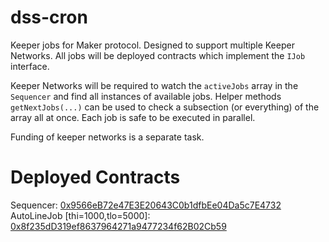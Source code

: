 # dss-cron

Keeper jobs for Maker protocol. Designed to support multiple Keeper Networks. All jobs will be deployed contracts which implement the `IJob` interface.

Keeper Networks will be required to watch the `activeJobs` array in the `Sequencer` and find all instances of available jobs. Helper methods `getNextJobs(...)` can be used to check a subsection (or everything) of the array all at once. Each job is safe to be executed in parallel.

Funding of keeper networks is a separate task.

# Deployed Contracts

Sequencer: [0x9566eB72e47E3E20643C0b1dfbEe04Da5c7E4732](https://etherscan.io/address/0x9566eB72e47E3E20643C0b1dfbEe04Da5c7E4732#code)  
AutoLineJob [thi=1000,tlo=5000]: [0x8f235dD319ef8637964271a9477234f62B02Cb59](https://etherscan.io/address/0x8f235dD319ef8637964271a9477234f62B02Cb59#code)  
